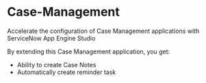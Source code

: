 # Case-Management

Accelerate the configuration of Case Management applications with ServiceNow App Engine Studio

By extending this Case Management application, you get:
- Ability to create Case Notes
- Automatically create reminder task
